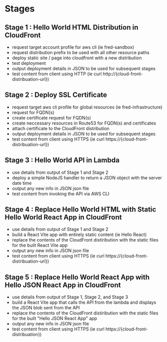 
# Stages

## Stage 1 : Hello World HTML Distribution in CloudFront
- request target account profile for aws cli (ie fred-sandbox)
- request distribution prefix to be used with all other resource paths
- deploy static site / page into cloudfront with a new distribution
- test deployment
- output deployment details in JSON to be used for subsequent stages
- test content from client using HTTP (ie curl http://{cloud-front-distribuation-url})

## Stage 2 : Deploy SSL Certificate
- request target aws cli profile for global resources (ie fred-infrastructure)
- request for FQDN(s)
- create certificate request for FQDN(s)
- create neccessary resources in Route53 for FQDN(s) and certificates
- attach certificate to the CloudFront distribution
- output deployment details in JSON to be used for subsequent stages
- test content from client using HTTPS (ie curl https://{cloud-front-distribuation-url})

## Stage 3 : Hello World API in Lambda
- use details from output of Stage 1 and Stage 2
- deploy a simple NodeJS handler to return a JSON object with the server date time
- output any new info in JSON json file
- test content from invoking the API via AWS CLI

## Stage 4 : Replace Hello World HTML with Static Hello World React App in CloudFront 
- use details from output of Stage 1 and Stage 2
- build a React Vite app with entirely static content (ie Hello React)
- replace the contents of the CloudFront distiribution with the static files for the built React Vite app 
- output any new info in JSON json file
- test content from client using HTTPS (ie curl https://{cloud-front-distribuation-url})

## Stage 5 : Replace Hello World React App with Hello JSON React App in CloudFront 
- use details from output of Stage 1, Stage 2, and Stage 3
- build a React Vite app that calls the API from the lambda and displays the JSON blob sent from the API
- replace the contents of the CloudFront distiribution with the static files for the built "Hello JSON React App" app 
- output any new info in JSON json file
- test content from client using HTTPS (ie curl https://{cloud-front-distribuation})